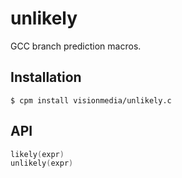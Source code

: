 
# unlikely

  GCC branch prediction macros.

## Installation

    $ cpm install visionmedia/unlikely.c

## API

```c
likely(expr)
unlikely(expr)
```
